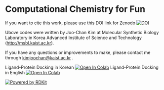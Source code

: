Computational Chemistry for Fun
===============================

If you want to cite this work, please use this DOI link for Zenodo [![DOI](https://zenodo.org/badge/732899340.svg)](https://zenodo.org/doi/10.5281/zenodo.10430612) 


Ubove codes were written by Joo-Chan Kim at Molecular Synthetic Biology Laboratory in Korea Advanced Institute of Science and Technology (http://msbl.kaist.ac.kr).

If you have any questions or improvements to make, please contact me through kimjoochan@kaist.ac.kr .

Ligand-Protein Docking in Korean [![Open In Colab](https://colab.research.google.com/assets/colab-badge.svg)](https://colab.research.google.com/github/kimjc95/computational-chemistry/blob/main/Docking_in_Colab(KOR).ipynb)
Ligand-Protein Docking in English [![Open In Colab](https://colab.research.google.com/assets/colab-badge.svg)](https://colab.research.google.com/github/kimjc95/computational-chemistry/blob/main/Docking_in_Colab(ENG).ipynb)


[![Powered by RDKit](https://img.shields.io/badge/Powered%20by-RDKit-3838ff.svg?logo=data:image/png;base64,iVBORw0KGgoAAAANSUhEUgAAABAAAAAQBAMAAADt3eJSAAAABGdBTUEAALGPC/xhBQAAACBjSFJNAAB6JgAAgIQAAPoAAACA6AAAdTAAAOpgAAA6mAAAF3CculE8AAAAFVBMVEXc3NwUFP8UPP9kZP+MjP+0tP////9ZXZotAAAAAXRSTlMAQObYZgAAAAFiS0dEBmFmuH0AAAAHdElNRQfmAwsPGi+MyC9RAAAAQElEQVQI12NgQABGQUEBMENISUkRLKBsbGwEEhIyBgJFsICLC0iIUdnExcUZwnANQWfApKCK4doRBsKtQFgKAQC5Ww1JEHSEkAAAACV0RVh0ZGF0ZTpjcmVhdGUAMjAyMi0wMy0xMVQxNToyNjo0NyswMDowMDzr2J4AAAAldEVYdGRhdGU6bW9kaWZ5ADIwMjItMDMtMTFUMTU6MjY6NDcrMDA6MDBNtmAiAAAAAElFTkSuQmCC)](https://www.rdkit.org/)
    
